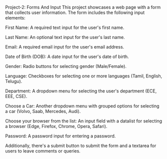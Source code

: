 Project-2: Forms And Input
This project showcases a web page with a form that collects user information. The form includes the following input elements:

First Name: A required text input for the user's first name.

Last Name: An optional text input for the user's last name.

Email: A required email input for the user's email address.

Date of Birth (DOB): A date input for the user's date of birth.

Gender: Radio buttons for selecting gender (Male/Female).

Language: Checkboxes for selecting one or more languages (Tamil, English, Telugu).

Department: A dropdown menu for selecting the user's department (ECE, EEE, CSE).

Choose a Car: Another dropdown menu with grouped options for selecting a car (Volvo, Saab, Mercedes, Audi).

Choose your browser from the list: An input field with a datalist for selecting a browser (Edge, Firefox, Chrome, Opera, Safari).

Password: A password input for entering a password.

Additionally, there's a submit button to submit the form and a textarea for users to leave comments or queries.
